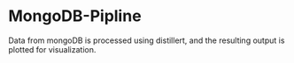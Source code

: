 # MongoDB-Pipline
Data from mongoDB is processed using distillert, and the resulting output is plotted for visualization.

